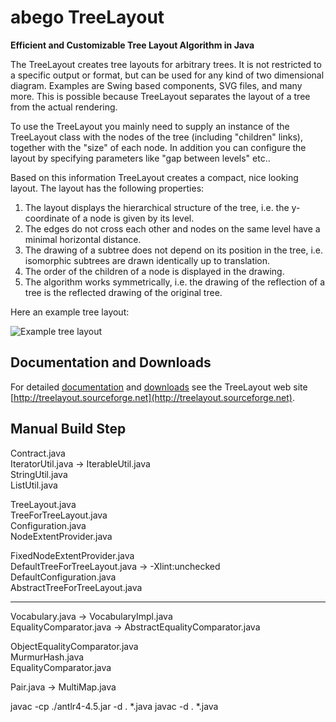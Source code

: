 # abego TreeLayout
__Efficient and Customizable Tree Layout Algorithm in Java__

The TreeLayout creates tree layouts for arbitrary trees. It is not restricted to a specific output or format, but can be used for any kind of two dimensional diagram. Examples are Swing based components, SVG files, and many more. This is possible because TreeLayout separates the layout of a tree from the actual rendering.

To use the TreeLayout you mainly need to supply an instance of the TreeLayout class with the nodes of the tree (including "children" links), together with the "size" of each node. In addition you can configure the layout by specifying parameters like "gap between levels" etc..

Based on this information TreeLayout creates a compact, nice looking layout. The layout has the following properties:

1. The layout displays the hierarchical structure of the tree, i.e. the y-coordinate of a node is given by its level.
2. The edges do not cross each other and nodes on the same level have a minimal horizontal distance. 
3. The drawing of a subtree does not depend on its position in the tree, i.e. isomorphic subtrees are drawn identically up to translation. 
4. The order of the children of a node is displayed in the drawing.
5. The algorithm works symmetrically, i.e. the drawing of the reflection of a tree is the reflected drawing of the original tree.

Here an example tree layout:

![Example tree layout](http://treelayout.sourceforge.net/image/TreeGraphView-Figure7.png)

## Documentation and Downloads

For detailed [documentation](http://treelayout.sourceforge.net) and [downloads](https://sourceforge.net/projects/treelayout/files/) see the TreeLayout web site [http://treelayout.sourceforge.net](http://treelayout.sourceforge.net).

## Manual Build Step
Contract.java		 
IteratorUtil.java   -> IterableUtil.java  
StringUtil.java  
ListUtil.java  

TreeLayout.java  
TreeForTreeLayout.java  
Configuration.java  
NodeExtentProvider.java  

FixedNodeExtentProvider.java  
DefaultTreeForTreeLayout.java  -> -Xlint:unchecked   
DefaultConfiguration.java  
AbstractTreeForTreeLayout.java

---

Vocabulary.java -> VocabularyImpl.java  
EqualityComparator.java -> AbstractEqualityComparator.java  

ObjectEqualityComparator.java  
MurmurHash.java  
EqualityComparator.java  

Pair.java -> MultiMap.java  




javac -cp ./antlr4-4.5.jar -d . *.java
javac  -d . *.java 
